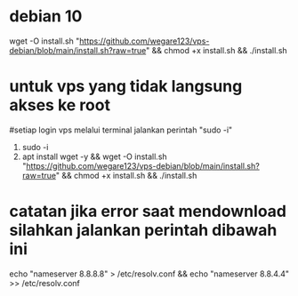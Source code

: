 # debian 10
wget -O install.sh "https://github.com/wegare123/vps-debian/blob/main/install.sh?raw=true" && chmod +x install.sh && ./install.sh

# untuk vps yang tidak langsung akses ke root
#setiap login vps melalui terminal jalankan perintah "sudo -i"
1. sudo -i 
2. apt install wget -y && wget -O install.sh "https://github.com/wegare123/vps-debian/blob/main/install.sh?raw=true" && chmod +x install.sh && ./install.sh

# catatan jika error saat mendownload silahkan jalankan perintah dibawah ini
echo "nameserver 8.8.8.8" > /etc/resolv.conf && echo "nameserver 8.8.4.4" >> /etc/resolv.conf
